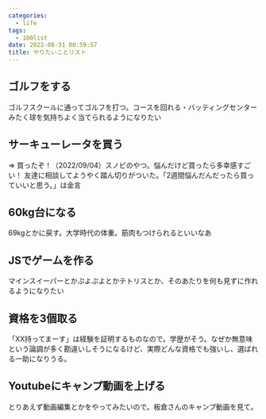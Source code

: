 ```yaml
---
categories:
  - life
tags:
  - 100list
date: 2022-08-31 00:59:57
title: やりたいことリスト
---
```


<!-- toc -->

<!-- more -->

## ゴルフをする

ゴルフスクールに通ってゴルフを打つ。コースを回れる・バッティングセンターみたく球を気持ちよく当てられるようになりたい

## サーキューレータを買う

=> 買ったぞ！（2022/09/04）スノピのやつ。悩んだけど買ったら多幸感すごい！
友達に相談してようやく踏ん切りがついた。「2週間悩んだんだったら買っていいと思う。」は金言

## 60kg台になる

69kgとかに戻す。大学時代の体重。筋肉もつけられるといいなあ

## JSでゲームを作る

マインスイーパーとかぷよぷよとかテトリスとか、そのあたりを何も見ずに作れるようになりたい

## 資格を3個取る

「XX持ってまーす」は経験を証明するものなので。学歴がそう。なぜか無意味という論調が多く勘違いしそうになるけど、実際どんな資格でも強いし、選ばれる一助になりうる。

## Youtubeにキャンプ動画を上げる

とりあえず動画編集とかをやってみたいので。板倉さんのキャンプ動画を見て。
